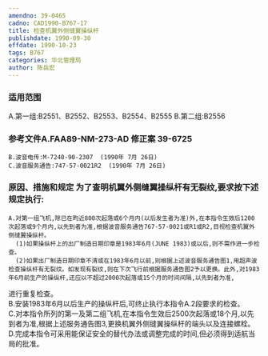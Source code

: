 ```yaml
---
amendno: 39-0465  
cadno: CAD1990-B767-17  
title: 检查机翼外侧缝翼操纵杆  
publishdate: 1990-09-30  
effdate: 1990-10-23  
tags: B767  
categories: 华北管理局  
author: 陈岳宏  
---
```

  
### 适用范围  
A.第一组:B2551、B2552、B2553、B2554、B2555
B.第二组:B2556  
  
<!--more-->  
### 参考文件A.FAA89-NM-273-AD  修正案 39-6725  
    B.波音电传:M-7240-90-2307  (1990年 7月 26日)  
    C.波音服务通告:747-57-0021R2  (1990年 7月 26日)  
  
### 原因、措施和规定     为了查明机翼外侧缝翼操纵杆有无裂纹,要求按下述规定执行:  
    A.对第一组飞机,除已在昀近800次起落或6个月内(以后发生者为准)外,在本指令生效后1200次起落或9个月内,以先到者为准,根据波音服务通告767-57-0021或R1或R2,目视检查机翼外侧缝翼操纵杆。  
      (1)如果操纵杆上的出厂制造日期印章是1983年6月(JUNE 1983)或以后,则不需作进一步检查。  
      (2)如果出厂制造日期印章不清或在1983年6月以前,则根据上述波音服务通告图1,用超声波检查操纵杆有无裂纹。如发现有裂纹,则在下次飞行前根据服务通告图2予以更换。此外,对1983年6月前生产的操纵杆,还应以不超过2000次起落或15个月的时间间隔,以先到者为准,  
  
  
进行重复检查。  
    B.安装1983年6月以后生产的操纵杆后,可终止执行本指令A.2段要求的检查。  
    C.对本指令所列的第一及第二组飞机,在本指令生效后2500次起落或18个月,以先到者为准,根据上述服务通告图3,更换机翼外侧缝翼操纵杆的端头以及连接螺栓。  
    D.完成本指令可采用能保证安全的替代办法或调整完成的时间,但必须得到适航当局的批准。  
  
